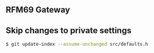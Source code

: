 ## RFM69 Gateway

## Skip changes to private settings
```bash
$ git update-index --assume-unchanged src/defaults.h
```
